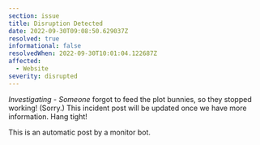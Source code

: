 ```yaml
---
section: issue
title: Disruption Detected
date: 2022-09-30T09:08:50.629037Z
resolved: true
informational: false
resolvedWhen: 2022-09-30T10:01:04.122687Z
affected:
  - Website
severity: disrupted
---
```

*Investigating* - _Someone_ forgot to feed the plot bunnies, so they stopped working! (Sorry.) This incident post will be updated once we have more information. Hang tight!

This is an automatic post by a monitor bot.
        